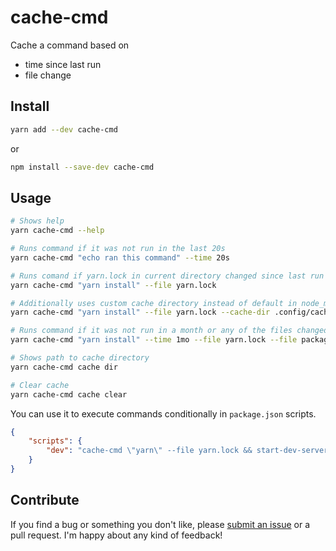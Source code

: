 # cache-cmd

Cache a command based on

-   time since last run
-   file change

## Install

```sh
yarn add --dev cache-cmd
```

or

```sh
npm install --save-dev cache-cmd
```

## Usage

```sh
# Shows help
yarn cache-cmd --help

# Runs command if it was not run in the last 20s
yarn cache-cmd "echo ran this command" --time 20s

# Runs comand if yarn.lock in current directory changed since last run
yarn cache-cmd "yarn install" --file yarn.lock

# Additionally uses custom cache directory instead of default in node_modules
yarn cache-cmd "yarn install" --file yarn.lock --cache-dir .config/cache

# Runs command if it was not run in a month or any of the files changed
yarn cache-cmd "yarn install" --time 1mo --file yarn.lock --file package.json

# Shows path to cache directory
yarn cache-cmd cache dir

# Clear cache
yarn cache-cmd cache clear
```

You can use it to execute commands conditionally in `package.json` scripts.

```json
{
    "scripts": {
        "dev": "cache-cmd \"yarn\" --file yarn.lock && start-dev-server"
    }
}
```

## Contribute

If you find a bug or something you don't like, please [submit an issue](https://github.com/dcastil/cache-cmd/issues/new) or a pull request. I'm happy about any kind of feedback!
